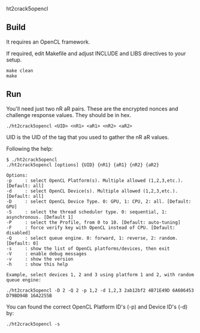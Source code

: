 ht2crack5opencl



Build
-----

It requires an OpenCL framework.

If required, edit Makefile and adjust INCLUDE and LIBS directives to your setup.

```
make clean
make
```

Run
---

You'll need just two nR aR pairs.  These are the
encrypted nonces and challenge response values.  They should be in hex.

```
./ht2crack5opencl <UID> <nR1> <aR1> <nR2> <aR2>
```

UID is the UID of the tag that you used to gather the nR aR values.

Following the help:

```
$ ./ht2crack5opencl 
./ht2crack5opencl [options] {UID} {nR1} {aR1} {nR2} {aR2}

Options:
-p     : select OpenCL Platform(s). Multiple allowed (1,2,3,etc.). [Default: all]
-d     : select OpenCL Device(s). Multiple allowed (1,2,3,etc.). [Default: all]
-D     : select OpenCL Device Type. 0: GPU, 1: CPU, 2: all. [Default: GPU]
-S     : select the thread scheduler type. 0: sequential, 1: asynchronous. [Default 1]
-P     : select the Profile, from 0 to 10. [Default: auto-tuning]
-F     : force verify key with OpenCL instead of CPU. [Default: disabled]
-Q     : select queue engine. 0: forward, 1: reverse, 2: random. [Default: 0]
-s     : show the list of OpenCL platforms/devices, then exit
-V     : enable debug messages
-v     : show the version
-h     : show this help

Example, select devices 1, 2 and 3 using platform 1 and 2, with random queue engine:

./ht2crack5opencl -D 2 -Q 2 -p 1,2 -d 1,2,3 2ab12bf2 4B71E49D 6A606453 D79BD94B 16A2255B
```

You can found the correct OpenCL Platform ID's (-p) and Device ID's (-d) by:

```
./ht2crack5opencl -s
```

